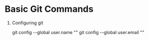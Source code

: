 # Basic Git Commands

1. Configuring git

    git config --global user.name "<name>"
    git config --global user.email "<email>"


